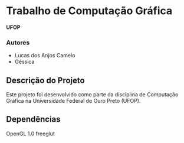 # Trabalho de Computação Gráfica

**UFOP**

### Autores
- Lucas dos Anjos Camelo
- Géssica

## Descrição do Projeto
Este projeto foi desenvolvido como parte da disciplina de Computação Gráfica na Universidade Federal de Ouro Preto (UFOP).

## Dependências
OpenGL 1.0
freeglut

